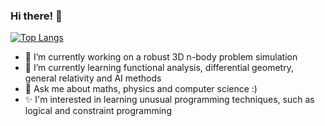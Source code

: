 ### Hi there! 👋
[![Top Langs](https://github-readme-stats.vercel.app/api/top-langs/?username=integraledelebesgue&theme=dark&hide=CMake,MakeFile,Shell,Java)](https://github.com/anuraghazra/github-readme-stats)
<!--
**integraledelebesgue/integraledelebesgue** is a ✨ _special_ ✨ repository because its `README.md` (this file) appears on your GitHub profile.-->

- 🔭 I’m currently working on a robust 3D n-body problem simulation
- 🌱 I’m currently learning functional analysis, differential geometry, general relativity and AI methods 
- 💬 Ask me about maths, physics and computer science :)
- ✨ I'm interested in learning unusual programming techniques, such as logical and constraint programming
